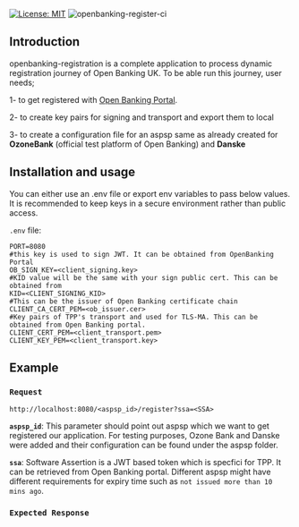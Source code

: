 [![License: MIT](https://img.shields.io/badge/License-MIT-yellow.svg)](https://opensource.org/licenses/MIT)
![openbanking-register-ci](https://github.com/kaanaktas/openbanking-registration/workflows/openbanking-register-ci/badge.svg)

Introduction
------------

openbanking-registration is a complete application to process dynamic registration journey of Open Banking UK. 
To be able run this journey, user needs;

1- to get registered with [Open Banking Portal](https://www.openbanking.org.uk).

2- to create key pairs for signing and transport and export them to local

3- to create a configuration file for an aspsp same as already created for **OzoneBank** (official test platform of Open Banking) and **Danske** 


Installation and usage
----------------------
You can either use an .env file or export env variables to pass below values. It is recommended to keep keys in a secure environment rather than public access. 

`.env` file:

```dotenv
PORT=8080
#this key is used to sign JWT. It can be obtained from OpenBanking Portal  
OB_SIGN_KEY=<client_signing.key>
#KID value will be the same with your sign public cert. This can be obtained from 
KID=<CLIENT_SIGNING_KID>
#This can be the issuer of Open Banking certificate chain
CLIENT_CA_CERT_PEM=<ob_issuer.cer>
#Key pairs of TPP's transport and used for TLS-MA. This can be obtained from Open Banking portal. 
CLIENT_CERT_PEM=<client_transport.pem>
CLIENT_KEY_PEM=<client_transport.key>
```

Example
-------

### **`Request`**

`http://localhost:8080/<aspsp_id>/register?ssa=<SSA>`


 **`aspsp_id`**: This parameter should point out aspsp which we want to get registered our application.
For testing purposes, Ozone Bank and Danske were added and their configuration can be found under the aspsp folder. 

 **`ssa`**: Software Assertion is a JWT based token which is specfici for TPP. It can be retrieved from Open Banking portal. 
 Different aspsp might have different requirements for expiry time such as `not issued more than 10 mins ago`. 
### **`Expected Response`**
